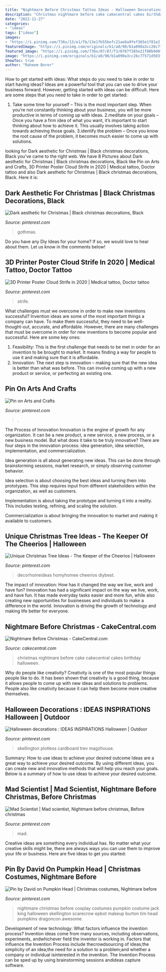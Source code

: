 ```yaml
---
title: "Nightmare Before Christmas Tattoo Ideas - Halloween Decorations : Ideas Inspirations Halloween"
description: "Christmas nightmare before cake cakecentral cakes birthday halloween"
date: "2022-11-27"
categories:
- "ideas"
tags: ["ideas"]
images:
- "https://i.pinimg.com/736x/13/e1/fb/13e1fb55befc21ae8a9fef365e1f81e2.jpg"
featuredImage: "https://i.pinimg.com/originals/b1/a0/90/b1a090a3cc26c77571d503f80aec94c8.jpg"
featured_image: "https://i.pinimg.com/736x/07/87/f3/0787f385e21f80b940f0c933bb5a0409.jpg"
image: "https://i.pinimg.com/originals/b1/a0/90/b1a090a3cc26c77571d503f80aec94c8.jpg"
ShowToc: true
author: "Raheem Borer"
---
```



How to get started with ideas: What steps do you need to take in order to start having ideas?
Ideas are a powerful tool that you can use to drive your business forward. However, getting started with ideas can be difficult. Here are some steps that you need to take in order to get started: 
1. Take some time for yourself – This is the most important step. When you’re not constantly thinking about your business, you will be more productive in terms of coming up with ideas. 
2.meditate on your goals – Once you have a firm idea of what you want, it’s important to start thinking about how to achieve it. This usually involves taking action towards achieving those goals. 
3.identify the problem – Once you know the root cause of the problem, it becomes much easier to come up with solutions.

	

		
looking for Dark aesthetic for Christmas | Black christmas decorations, Black you've came to the right web. We have 8 Pictures about Dark aesthetic for Christmas | Black christmas decorations, Black like Pin on Arts and Crafts, 3D Printer Poster Cloud Strife in 2020 | Medical tattoo, Doctor tattoo and also Dark aesthetic for Christmas | Black christmas decorations, Black. Here it is:
		
    
## Dark Aesthetic For Christmas | Black Christmas Decorations, Black

<img loading=lazy src="https://i.pinimg.com/736x/61/ad/92/61ad92d2f9974975ef248d2c44416e3d.jpg" onerror="this.onerror=null;this.src='https://tse3.mm.bing.net/th?id=OIP.XGEzd24eLwb6M5MetfJapQHaHa&amp;pid=15.1';" alt="Dark aesthetic for Christmas | Black christmas decorations, Black">

_Source: pinterest.com_

>gothmas. 

	

Do you have any Diy Ideas for your home? If so, we would love to hear about them. Let us know in the comments below!

    
## 3D Printer Poster Cloud Strife In 2020 | Medical Tattoo, Doctor Tattoo

<img loading=lazy src="https://i.pinimg.com/736x/13/e1/fb/13e1fb55befc21ae8a9fef365e1f81e2.jpg" onerror="this.onerror=null;this.src='https://tse3.mm.bing.net/th?id=OIP.2_9rzDQQkIQgJNQPYTF9rQHaLH&amp;pid=15.1';" alt="3D Printer Poster Cloud Strife in 2020 | Medical tattoo, Doctor tattoo">

_Source: pinterest.com_

>strife. 

	

What challenges must we overcome in order to make new inventions successful?
Invention ideas are some of the most important things a company can have. To make them successful, they need to be well-thought-out, accurate, and affordable. However, there are many challenges that must be overcome in order for new inventions to become popular and successful. Here are some key ones:
1. Feasibility: This is the first challenge that needs to be met in order for an invention to be brought to market. It means finding a way for people to use it and making sure that it is affordable.
2. Innovation: The next step is innovation – making sure that the new idea is better than what was before. This can involve coming up with a new product or service, or perfecting an existing one. 
    
## Pin On Arts And Crafts

<img loading=lazy src="https://i.pinimg.com/736x/32/59/ae/3259ae7b053bd04533c3d84bd85722e3.jpg" onerror="this.onerror=null;this.src='https://tse2.mm.bing.net/th?id=OIP.1hQDp6mW0RWoawPg8ayR5AHaKf&amp;pid=15.1';" alt="Pin on Arts and Crafts">

_Source: pinterest.com_

>. 

	

The Process of Innovation
Innovation is the engine of growth for any organization. It can be a new product, a new service, a new process, or a new business model. But what does it take to be truly innovative?
There are four steps in the innovation process: idea generation, idea selection, implementation, and commercialization.

Idea generation is all about generating new ideas. This can be done through brainstorming sessions, market research, or simply observing customer behavior.

Idea selection is about choosing the best ideas and turning them into prototypes. This step requires input from different stakeholders within the organization, as well as customers.

Implementation is about taking the prototype and turning it into a reality. This includes testing, refining, and scaling the solution.

Commercialization is about bringing the innovation to market and making it available to customers.

    
## Unique Christmas Tree Ideas - The Keeper Of The Cheerios | Halloween

<img loading=lazy src="https://i.pinimg.com/736x/07/87/f3/0787f385e21f80b940f0c933bb5a0409.jpg" onerror="this.onerror=null;this.src='https://tse1.mm.bing.net/th?id=OIP.a_5FTanHzc42-6qgSIH0CAHaMS&amp;pid=15.1';" alt="Unique Christmas Tree Ideas - The Keeper of the Cheerios | Halloween">

_Source: pinterest.com_

>decorhomeideas homyhomee cheerios diybest. 

	

The impact of innovation: How has it changed the way we live, work and have fun?
Innovation has had a significant impact on the way we live, work, and have fun. It has made everyday tasks easier and more fun, while also creating new opportunities for businesses and individuals to make a difference in the world. Innovation is driving the growth of technology and making life better for everyone.

    
## Nightmare Before Christmas - CakeCentral.com

<img loading=lazy src="https://cdn001.cakecentral.com/gallery/2015/12/900_pYkZzNCJNa-nightmare-before-christmas.jpg" onerror="this.onerror=null;this.src='https://tse2.mm.bing.net/th?id=OIP.lqlDrRijxSaKsK7xoP7uUAHaKz&amp;pid=15.1';" alt="Nightmare Before Christmas - CakeCentral.com">

_Source: cakecentral.com_

>christmas nightmare before cake cakecentral cakes birthday halloween. 

	

Why do people like creativity?
Creativity is one of the most popular things people like to do. It has been shown that creativity is a good thing, because it allows people to come up with new ideas and solutions to problems. People also like creativity because it can help them become more creative themselves.

    
## Halloween Decorations : IDEAS INSPIRATIONS Halloween | Outdoor

<img loading=lazy src="https://i.pinimg.com/originals/b1/a0/90/b1a090a3cc26c77571d503f80aec94c8.jpg" onerror="this.onerror=null;this.src='https://tse1.mm.bing.net/th?id=OIP.b0e0o0zOJQJ66-fehHyXDgHaJz&amp;pid=15.1';" alt="Halloween decorations : IDEAS INSPIRATIONS Halloween | Outdoor">

_Source: pinterest.com_

>skellington plotless cardboard trev magzhouse. 

	

Summary: How to use ideas to achieve your desired outcome
Ideas are a great way to achieve your desired outcome. By using different ideas, you can create new and innovative methods that will help you reach your goals. Below is a summary of how to use ideas to achieve your desired outcome.

    
## Mad Scientist | Mad Scientist, Nightmare Before Christmas, Before Christmas

<img loading=lazy src="https://i.pinimg.com/736x/ec/ed/d7/ecedd7dd1c718907e217fd2dd33d1b27--mad-scientists-holiday-ideas.jpg" onerror="this.onerror=null;this.src='https://tse3.mm.bing.net/th?id=OIP.hdz7yMUChWH9HH5bvvAe2wHaKd&amp;pid=15.1';" alt="Mad Scientist | Mad scientist, Nightmare before christmas, Before christmas">

_Source: pinterest.com_

>mad. 

	

Creative ideas are something every individual has. No matter what your creative skills might be, there are always ways you can use them to improve your life or business. Here are five ideas to get you started: 

    
## Pin By David On Pumpkin Head | Christmas Costumes, Nightmare Before

<img loading=lazy src="https://i.pinimg.com/originals/79/a6/1f/79a61f9ef805eaf8c6d592c50eba5674.jpg" onerror="this.onerror=null;this.src='https://tse2.mm.bing.net/th?id=OIP.aUYKxyQPnbKPJHxc2JvNxAHaM9&amp;pid=15.1';" alt="Pin by David on Pumpkin Head | Christmas costumes, Nightmare before">

_Source: pinterest.com_

>nightmare christmas before cosplay costumes pumpkin costume jack king halloween skellington scarecrow epbot makeup burton tim head pumpkins dragoncon awesome. 

	

Development of new technology: What factors influence the invention process?
Invention ideas come from many sources, including observations, experiments, andwhichever field the inventor is working in. Factors that influence the Invention Process include thecrowdsourcing of ideas;the simplicity of an idea;the need for a solution to a problem;and whether a company or individual isinterested in the invention. The Invention Process can be sped up by using brainstorming sessions andideas capture software.

